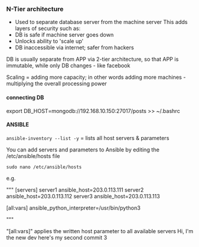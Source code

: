 ### N-Tier architecture

- Used to separate database server from the machine server
This adds layers of security such as:
- DB is safe if machine server goes down
- Unlocks ability to 'scale up'
- DB inaccessible via internet; safer from hackers

DB is usually separate from APP via 2-tier architecture, so that APP is immutable, while only DB changes - like facebook

Scaling = adding more capacity; in other words adding more machines - multiplying the overall processing power

#### connecting DB
export DB_HOST=mongodb://192.168.10.150:27017/posts >> ~/.bashrc

#### ANSIBLE

`ansible-inventory --list -y` = lists all host servers & parameters

You can add servers and parameters to Ansible by editing the
/etc/ansible/hosts file

`sudo nano /etc/ansible/hosts`

e.g.

"""
[servers]
server1 ansible_host=203.0.113.111
server2 ansible_host=203.0.113.112
server3 ansible_host=203.0.113.113

[all:vars]
ansible_python_interpreter=/usr/bin/python3

"""

"[all:vars]" applies the written host parameter to all available servers
Hi, I'm the new dev
here's my second commit
3
